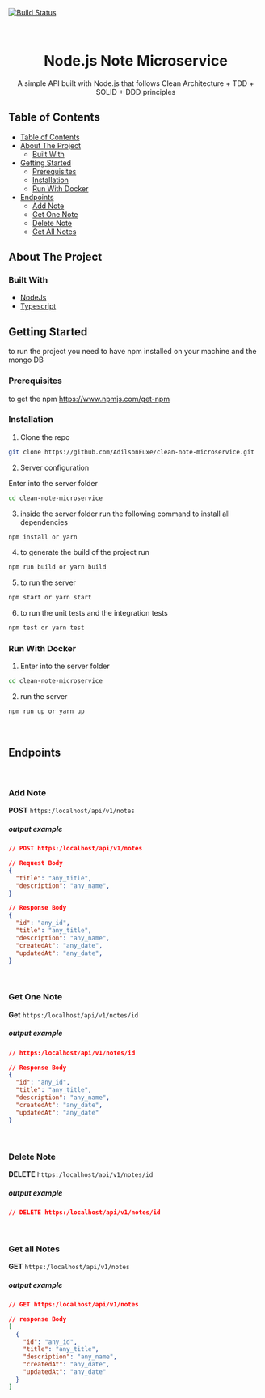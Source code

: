[![Build Status](https://app.travis-ci.com/AdilsonFuxe/clean-note-microservice.svg?token=t2xw9a8wfNT3fQfP6P7A&branch=main)](https://app.travis-ci.com/AdilsonFuxe/clean-note-microservice)

<br />
<p align="center">
  <h1 align="center">Node.js Note Microservice</h1>

  <p align="center">
   A simple API built with Node.js that follows Clean Architecture + TDD + SOLID + DDD principles
    <br />
  </p>
</p>

<!-- TABLE OF CONTENTS -->

## Table of Contents

- [Table of Contents](#table-of-contents)
- [About The Project](#about-the-project)
  - [Built With](#built-with)
- [Getting Started](#getting-started)
  - [Prerequisites](#prerequisites)
  - [Installation](#installation)
  - [Run With Docker](#run-with-docker)
- [Endpoints](#endpoints)
  - [Add Note](#add-note)
  - [Get One Note](#get-one-note)
  - [Delete Note](#delete-note)
  - [Get All Notes](#get-all-notes)

<!-- ABOUT THE PROJECT -->

## About The Project

### Built With

- [NodeJs](https://nodejs.org/)
- [Typescript](https://https://www.typescriptlang.org/)

<!-- GETTING STARTED -->

## Getting Started

to run the project you need to have npm installed on your machine and
the mongo DB

### Prerequisites

to get the npm https://www.npmjs.com/get-npm

### Installation

1. Clone the repo

```sh
git clone https://github.com/AdilsonFuxe/clean-note-microservice.git
```

2. Server configuration

Enter into the server folder

```sh
cd clean-note-microservice
```

3. inside the server folder run the following command to install all dependencies

```sh
npm install or yarn
```

4. to generate the build of the project run

```sh
npm run build or yarn build
```

5. to run the server

```sh
npm start or yarn start
```

6. to run the unit tests and the integration tests

```sh
npm test or yarn test
```

### Run With Docker

1. Enter into the server folder

```sh
cd clean-note-microservice
```

2. run the server

```sh
npm run up or yarn up
```

<br/>

## Endpoints

<br/>

### Add Note

**POST** `https:/localhost/api/v1/notes`

##### output example

```json
// POST https:/localhost/api/v1/notes

// Request Body
{
  "title": "any_title",
  "description": "any_name",
}

// Response Body
{
  "id": "any_id",
  "title": "any_title",
  "description": "any_name",
  "createdAt": "any_date",
  "updatedAt": "any_date",
}
```

<br/>

### Get One Note

**Get** `https:/localhost/api/v1/notes/id`

##### output example

```json
// https:/localhost/api/v1/notes/id

// Response Body
{
  "id": "any_id",
  "title": "any_title",
  "description": "any_name",
  "createdAt": "any_date",
  "updatedAt": "any_date"
}
```

<br/>

### Delete Note

**DELETE** `https:/localhost/api/v1/notes/id`

##### output example

#####

```json
// DELETE https:/localhost/api/v1/notes/id
```

<br/>

### Get all Notes

**GET** `https:/localhost/api/v1/notes`

##### output example

#####

```json
// GET https:/localhost/api/v1/notes

// response Body
[
  {
    "id": "any_id",
    "title": "any_title",
    "description": "any_name",
    "createdAt": "any_date",
    "updatedAt": "any_date"
  }
]
```
